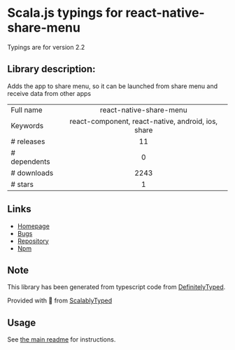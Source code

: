 
# Scala.js typings for react-native-share-menu

Typings are for version 2.2

## Library description:
Adds the app to share menu, so it can be launched from share menu and receive data from other apps

|                    |                 |
| ------------------ | :-------------: |
| Full name          | react-native-share-menu |
| Keywords           | react-component, react-native, android, ios, share |
| # releases         | 11 |
| # dependents       | 0 |
| # downloads        | 2243 |
| # stars            | 1 |

## Links
- [Homepage](https://github.com/meedan/react-native-share-menu#readme)
- [Bugs](https://github.com/meedan/react-native-share-menu/issues)
- [Repository](https://github.com/meedan/react-native-share-menu)
- [Npm](https://www.npmjs.com/package/react-native-share-menu)
    


## Note
This library has been generated from typescript code from [DefinitelyTyped](https://definitelytyped.org).

Provided with :purple_heart: from [ScalablyTyped](https://github.com/oyvindberg/ScalablyTyped)

## Usage
See [the main readme](../../readme.md) for instructions.


